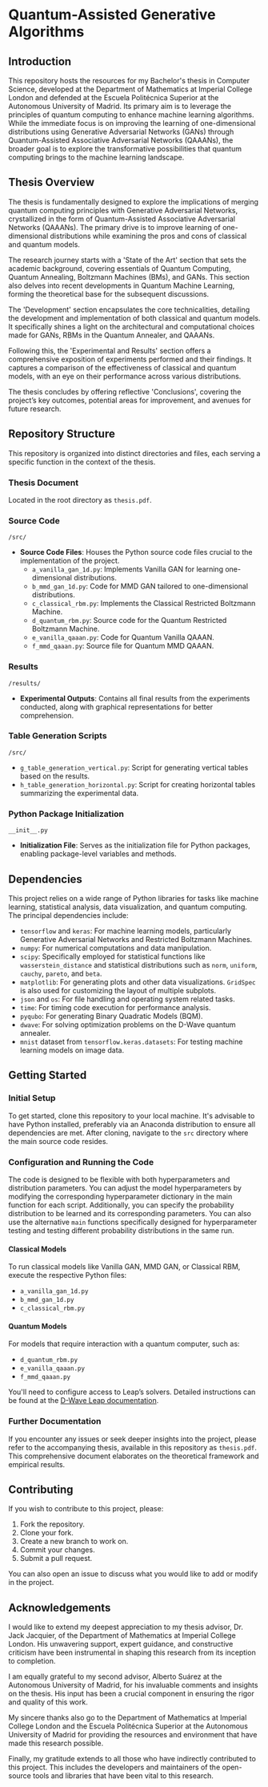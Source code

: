 # Quantum-Assisted Generative Algorithms
## Introduction
This repository hosts the resources for my Bachelor's thesis in Computer Science, developed at the Department of Mathematics at Imperial College London and defended at the Escuela Politécnica Superior at the Autonomous University of Madrid. Its primary aim is to leverage the principles of quantum computing to enhance machine learning algorithms. While the immediate focus is on improving the learning of one-dimensional distributions using Generative Adversarial Networks (GANs) through Quantum-Assisted Associative Adversarial Networks (QAAANs), the broader goal is to explore the transformative possibilities that quantum computing brings to the machine learning landscape.


## Thesis Overview
The thesis is fundamentally designed to explore the implications of merging quantum computing principles with Generative Adversarial Networks, crystallized in the form of Quantum-Assisted Associative Adversarial Networks (QAAANs). The primary drive is to improve learning of one-dimensional distributions while examining the pros and cons of classical and quantum models.

The research journey starts with a 'State of the Art' section that sets the academic background, covering essentials of Quantum Computing, Quantum Annealing, Boltzmann Machines (BMs), and GANs. This section also delves into recent developments in Quantum Machine Learning, forming the theoretical base for the subsequent discussions.

The 'Development' section encapsulates the core technicalities, detailing the development and implementation of both classical and quantum models. It specifically shines a light on the architectural and computational choices made for GANs, RBMs in the Quantum Annealer, and QAAANs.

Following this, the 'Experimental and Results' section offers a comprehensive exposition of experiments performed and their findings. It captures a comparison of the effectiveness of classical and quantum models, with an eye on their performance across various distributions.

The thesis concludes by offering reflective 'Conclusions', covering the project’s key outcomes, potential areas for improvement, and avenues for future research.


## Repository Structure

This repository is organized into distinct directories and files, each serving a specific function in the context of the thesis.

### Thesis Document
Located in the root directory as `thesis.pdf`.

### Source Code
`/src/`  
- **Source Code Files**: Houses the Python source code files crucial to the implementation of the project.
  - `a_vanilla_gan_1d.py`: Implements Vanilla GAN for learning one-dimensional distributions.
  - `b_mmd_gan_1d.py`: Code for MMD GAN tailored to one-dimensional distributions.
  - `c_classical_rbm.py`: Implements the Classical Restricted Boltzmann Machine.
  - `d_quantum_rbm.py`: Source code for the Quantum Restricted Boltzmann Machine.
  - `e_vanilla_qaaan.py`: Code for Quantum Vanilla QAAAN.
  - `f_mmd_qaaan.py`: Source file for Quantum MMD QAAAN.

### Results
`/results/`  
- **Experimental Outputs**: Contains all final results from the experiments conducted, along with graphical representations for better comprehension.

### Table Generation Scripts
`/src/`  
- `g_table_generation_vertical.py`: Script for generating vertical tables based on the results.
- `h_table_generation_horizontal.py`: Script for creating horizontal tables summarizing the experimental data.

### Python Package Initialization
`__init__.py`  
- **Initialization File**: Serves as the initialization file for Python packages, enabling package-level variables and methods.

## Dependencies

This project relies on a wide range of Python libraries for tasks like machine learning, statistical analysis, data visualization, and quantum computing. The principal dependencies include:

- `tensorflow` and `keras`: For machine learning models, particularly Generative Adversarial Networks and Restricted Boltzmann Machines.
- `numpy`: For numerical computations and data manipulation.
- `scipy`: Specifically employed for statistical functions like `wasserstein_distance` and statistical distributions such as `norm`, `uniform`, `cauchy`, `pareto`, and `beta`.
- `matplotlib`: For generating plots and other data visualizations. `GridSpec` is also used for customizing the layout of multiple subplots.
- `json` and `os`: For file handling and operating system related tasks.
- `time`: For timing code execution for performance analysis.
- `pyqubo`: For generating Binary Quadratic Models (BQM).
- `dwave`: For solving optimization problems on the D-Wave quantum annealer.
- `mnist` dataset from `tensorflow.keras.datasets`: For testing machine learning models on image data.



## Getting Started

### Initial Setup
To get started, clone this repository to your local machine. It's advisable to have Python installed, preferably via an Anaconda distribution to ensure all dependencies are met. After cloning, navigate to the `src` directory where the main source code resides.

### Configuration and Running the Code
The code is designed to be flexible with both hyperparameters and distribution parameters. You can adjust the model hyperparameters by modifying the corresponding hyperparameter dictionary in the main function for each script. Additionally, you can specify the probability distribution to be learned and its corresponding parameters. You can also use the alternative `main` functions specifically designed for hyperparameter testing and testing different probability distributions in the same run.

#### Classical Models
To run classical models like Vanilla GAN, MMD GAN, or Classical RBM, execute the respective Python files:
- `a_vanilla_gan_1d.py`
- `b_mmd_gan_1d.py`
- `c_classical_rbm.py`

#### Quantum Models
For models that require interaction with a quantum computer, such as:
- `d_quantum_rbm.py`
- `e_vanilla_qaaan.py`
- `f_mmd_qaaan.py`

You'll need to configure access to Leap’s solvers. Detailed instructions can be found at the [D-Wave Leap documentation](https://docs.ocean.dwavesys.com/en/stable/overview/sapi.html#create-a-configuration-file).

### Further Documentation
If you encounter any issues or seek deeper insights into the project, please refer to the accompanying thesis, available in this repository as `thesis.pdf`. This comprehensive document elaborates on the theoretical framework and empirical results.



## Contributing

If you wish to contribute to this project, please:

1. Fork the repository.
2. Clone your fork.
3. Create a new branch to work on.
4. Commit your changes.
5. Submit a pull request.

You can also open an issue to discuss what you would like to add or modify in the project.

## Acknowledgements

I would like to extend my deepest appreciation to my thesis advisor, Dr. Jack Jacquier, of the Department of Mathematics at Imperial College London. His unwavering support, expert guidance, and constructive criticism have been instrumental in shaping this research from its inception to completion.

I am equally grateful to my second advisor, Alberto Suárez at the Autonomous University of Madrid, for his invaluable comments and insights on the thesis. His input has been a crucial component in ensuring the rigor and quality of this work.

My sincere thanks also go to the Department of Mathematics at Imperial College London and the Escuela Politécnica Superior at the Autonomous University of Madrid for providing the resources and environment that have made this research possible.

Finally, my gratitude extends to all those who have indirectly contributed to this project. This includes the developers and maintainers of the open-source tools and libraries that have been vital to this research.


